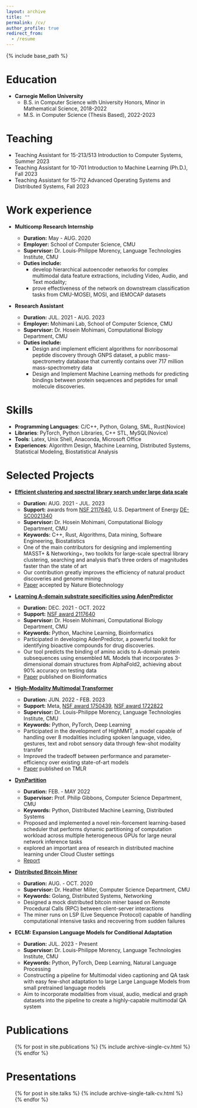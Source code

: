 ```yaml
---
layout: archive
title: ""
permalink: /cv/
author_profile: true
redirect_from:
  - /resume
---
```


{% include base_path %}

Education
======
* **Carnegie Mellon University**
  * B.S. in Computer Science with University Honors, Minor in Mathematical Science, 2018-2022
  * M.S. in Computer Science (Thesis Based), 2022-2023

Teaching
======
* Teaching Assistant for 15-213/513 Introduction to Computer Systems, Summer 2023
* Teaching Assistant for 10-701 Introduction to Machine Learning (Ph.D.), Fall 2023
* Teaching Assistant for 15-712 Advanced Operating Systems and Distributed Systems, Fall 2023

Work experience
======
*  **Multicomp Research Internship**
    * **Duration:** May - AUG. 2020 
    * **Employer:** School of Computer Science, CMU
    * **Supervisor:** Dr. Louis-Philippe Morency, Language Technologies Institute, CMU
    * **Duties include:**
      * develop hierarchical autoencoder networks for complex multimodal data feature extractions, including Video, Audio, and Text modality;
      * prove effectiveness of the network on downstream classification tasks from CMU-MOSEI, MOSI, and IEMOCAP datasets

* **Research Assistant**
    * **Duration:** JUL. 2021 - AUG. 2023
    * **Employer:** Mohimani Lab, School of Computer Science, CMU
    * **Supervisor:** Dr. Hosein Mohimani, Computational Biology Department, CMU
    * **Duties include:**
      * Design and implement efficient algorithms for nonribosomal peptide discovery through GNPS dataset, a public mass-spectrometry database that currently contains over 717 million mass-spectrometry data
      * Design and Implement Machine Learning methods for predicting bindings between protein sequences and peptides for small molecule discoveries.


Skills
======
* **Programming Languages**: C/C++, Python, Golang, SML, Rust(Novice)
* **Libraries**: PyTorch, Python Libraries, C++ STL, MySQL(Novice)
* **Tools**: Latex, Unix Shell, Anaconda, Microsoft Office
* **Experiences**: Algorithm Design, Machine Learning, Distributed Systems, Statistical Modeling, Biostatistical Analysis


Selected Projects
======
* **[Efficient clustering and spectral library search under large data scale](https://github.com/mohimanilab/MASSTplus)**
  * **Duration:** AUG. 2021 - JUL. 2023
  * **Support:** awards from [NSF 2117640](https://www.nsf.gov/awardsearch/showAward?AWD_ID=2117640&HistoricalAwards=false), U.S. Department of Energy [DE-SC0021340](https://pamspublic.science.energy.gov/WebPAMSExternal/Interface/Common/ViewPublicAbstract.aspx?rv=a601ce84-b365-4772-87d3-9ee13d943635&rtc=24&PRoleId=10)
  * **Supervisor:** Dr. Hosein Mohimani, Computational Biology Department, CMU
  * **Keywords:** C++, Rust, Algorithms, Data mining, Software Engineering, Biostatistics
  * One of the main contributors for designing and implementing MASST+ & Networking+, two toolkits for large-scale spectral library clustering, searching and analysis that’s three orders of magnitudes faster than the state of art
  * Our contribution greatly improves the efficiency of natural product discoveries and genome mining
  * [Paper](http://YudongL2000.github.io/files/MASST+.pdf) accepted by Nature Biotechnology
  
* **[Learning A-domain substrate specificities using AdenPredictor](https://github.com/MihirMongia/AdenPredictor)**
  * **Duration:** DEC. 2021 - OCT. 2022
  * **Support:** [NSF award 2117640](https://www.nsf.gov/awardsearch/showAward?AWD_ID=2117640&HistoricalAwards=false)
  * **Supervisor:** Dr. Hosein Mohimani, Computational Biology Department, CMU
  * **Keywords:** Python, Machine Learning, Bioinformatics
  * Participated in developing AdenPredictor, a powerful toolkit for identifying bioactive compounds for drug discoveries.
  * Our tool predicts the binding of amino acids to A-domain protein subsequences using ensembled ML Models that incorporates 3-dimensional domain structures from AlphaFold2, achieving about 90% accuracy on testing data
  * [Paper](http://YudongL2000.github.io/files/adenPredictor.pdf) published on Bioinformatics
  
* **[High-Modality Multimodal Transformer](https://github.com/pliang279/HighMMT)**
  * **Duration:** JUN. 2022 - FEB. 2023
  * **Support:** Meta, [NSF award 1750439](https://www.nsf.gov/awardsearch/showAward?AWD_ID=1750439&HistoricalAwards=false), [NSF award 1722822](https://www.nsf.gov/awardsearch/showAward?AWD_ID=1722822&HistoricalAwards=false)
  * **Supervisor:** Dr. Louis-Philippe Morency, Language Technologies Institute, CMU
  * **Keywords:** Python, PyTorch, Deep Learning
  * Participated in the development of HighMMT, a model capable of handling over 8 modalities including spoken language, video, gestures, text and robot sensory data through few-shot modality transfer
  * Improved the tradeoff between performance and parameter-efficiency over existing state-of-art models
  * [Paper](http://YudongL2000.github.io/files/highMMT.pdf) published on TMLR
  
* **[DynPartition](https://github.com/YudongL2000/DynPartition)**
  * **Duration:** FEB. - MAY 2022
  * **Supervisor:** Prof. Philip Gibbons, Computer Science Department, CMU
  * **Keywords:** Python, Distributed Machine Learning, Distributed Systems
  * Proposed and implemented a novel rein-forcement learning-based scheduler that performs dynamic partitioning of computation workload across multiple heterogeneous GPUs for large neural network inference tasks
  * explored an important area of research in distributed machine learning under Cloud Cluster settings
  * [Report](http://YudongL2000.github.io/files/RL_scheduler.pdf)

* **[Distributed Bitcoin Miner](https://github.com/YudongL2000/Distributed_Bitcoin_miner)**
  * **Duration:** AUG. - OCT. 2020
  * **Supervisor:** Dr. Heather Miller, Computer Science Department, CMU
  * **Keywords:** Golang, Distributed Systems, Networking
  * Designed a mock distributed bitcoin miner based on Remote Procedural Calls (RPC) between client-server interactions
  * The miner runs on LSP (Live Sequence Protocol) capable of handling computational intensive tasks and recovering from sudden failures


* **ECLM: Expansion Language Models for Conditional Adaptation**
  * **Duration:** JUL. 2023 - Present
  * **Supervisor:** Dr. Louis-Philippe Morency, Language Technologies Institute, CMU
  * **Keywords:** Python, PyTorch, Deep Learning, Natural Language Processing
  * Constructing a pipeline for Multimodal video captioning and QA task with easy few-shot adaptation to large Large Language Models from small pretrained language models
  * Aim to incorporate modalities from visual, audio, medical and graph datasets into the pipeline to create a highly-capable multimodal QA system

Publications
======
  <ul>{% for post in site.publications %}
    {% include archive-single-cv.html %}
  {% endfor %}</ul>

Presentations
======
  <ul>{% for post in site.talks %}
    {% include archive-single-talk-cv.html %}
  {% endfor %}</ul>
  

